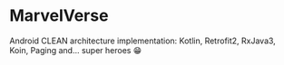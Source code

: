 # MarvelVerse
Android CLEAN architecture implementation: Kotlin, Retrofit2, RxJava3, Koin, Paging and... super heroes 😁
